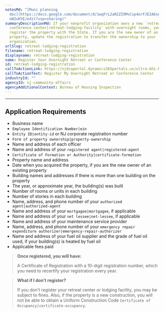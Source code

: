 ```yaml
---
notesMd: "[Muni planning
  doc](https://docs.google.com/document/d/1wqFrL2aR2ZI9MvCsp4orFJE2A6sn_oa5YOFQ\
  oW2uKYE/edit?usp=sharing)"
summaryDescriptionMd: If your nonprofit organization owns a new `retreat or
  conference center|retreat-lodging-facility` with overnight rooms, you must
  register the property with the State. If you are the new owner of an existing
  property, update the registration to transfer the ownership to your
  organization.
urlSlug: retreat-lodging-registration
filename: retreat-lodging-registration
displayname: retreat-lodging-registration
name: Register Your Overnight Retreat or Conference Center
id: retreat-lodging-registration
callToActionLink: https://njdcaportal.dynamics365portals.us/ultra-bhi-home/
callToActionText: Register My Overnight Retreat or Conference Center
industryId: ""
agencyId: nj-community-affairs
agencyAdditionalContext: Bureau of Housing Inspection
---
```

- - -

## Application Requirements

* Business name
*  `Employee Identification Number|ein` 
*  `Entity ID|entity-id` or NJ corporate registration number
*  `Form of property ownership|property-ownership` 
* Name and address of each officer
* Name and address of your `registered agent|registered-agent` 
*  `Certificate of Formation or Authority|certificate-formation` 
* Property name and address
* Date when you acquired the property, if you are the new owner of an existing property
* Building names and addresses if there is more than one building on the property
* The year, or approximate year, the building(s) was built
* Number of rooms or units in each building
* Number of stories in each building
* Name, address, and phone number of your `authorized agent|authorized-agent` 
* Name and address of your `mortgagee|mortgagee`, if applicable
* Name and address of your `net lessee|net-lessee`, if applicable
* Name and address of your maintenance service provider
* Name, address, and phone number of your `emergency repair expenditure authorizer|emergency-repair-authorizer` 
* Name and address of your fuel oil supplier and the grade of fuel oil used, if your building(s) is heated by fuel oil
* Applicable fees paid

> **Once registered, you will have:**
>
> A Certificate of Registration with a 10-digit registration number, which you need to recertify your registration every year.
>

> **What if I don't register?**
>
> If you don’t register your retreat center or lodging facility, you may be subject to fines. Also, if the property is a new construction, you will not be able to obtain a Uniform Construction Code `Certificate of Occupancy|certificate-occupancy`.